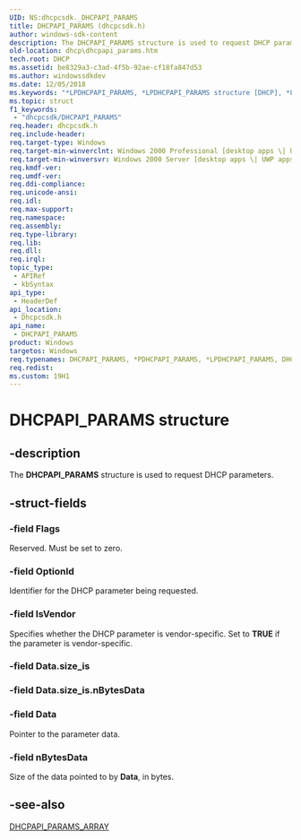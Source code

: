 ```yaml
---
UID: NS:dhcpcsdk._DHCPAPI_PARAMS
title: DHCPAPI_PARAMS (dhcpcsdk.h)
author: windows-sdk-content
description: The DHCPAPI_PARAMS structure is used to request DHCP parameters.
old-location: dhcp\dhcpapi_params.htm
tech.root: DHCP
ms.assetid: be8329a3-c3ad-4f5b-92ae-cf18fa847d53
ms.author: windowssdkdev
ms.date: 12/05/2018
ms.keywords: "*LPDHCPAPI_PARAMS, *LPDHCPAPI_PARAMS structure [DHCP], *LPDHCPCAPI_PARAMS, *LPDHCPCAPI_PARAMS structure [DHCP], *PDHCPAPI_PARAMS, *PDHCPAPI_PARAMS structure [DHCP], *PDHCPCAPI_PARAMS, *PDHCPCAPI_PARAMS structure [DHCP], DHCPAPI_PARAMS, DHCPAPI_PARAMS structure [DHCP], DHCPCAPI_PARAMS, DHCPCAPI_PARAMS structure [DHCP], dhcp.dhcpapi_params, dhcpcsdk/*LPDHCPAPI_PARAMS, dhcpcsdk/*LPDHCPCAPI_PARAMS, dhcpcsdk/*PDHCPAPI_PARAMS, dhcpcsdk/*PDHCPCAPI_PARAMS, dhcpcsdk/DHCPAPI_PARAMS, dhcpcsdk/DHCPCAPI_PARAMS"
ms.topic: struct
f1_keywords: 
 - "dhcpcsdk/DHCPAPI_PARAMS"
req.header: dhcpcsdk.h
req.include-header: 
req.target-type: Windows
req.target-min-winverclnt: Windows 2000 Professional [desktop apps \| UWP apps]
req.target-min-winversvr: Windows 2000 Server [desktop apps \| UWP apps]
req.kmdf-ver: 
req.umdf-ver: 
req.ddi-compliance: 
req.unicode-ansi: 
req.idl: 
req.max-support: 
req.namespace: 
req.assembly: 
req.type-library: 
req.lib: 
req.dll: 
req.irql: 
topic_type:
 - APIRef
 - kbSyntax
api_type:
 - HeaderDef
api_location:
 - Dhcpcsdk.h
api_name:
 - DHCPAPI_PARAMS
product: Windows
targetos: Windows
req.typenames: DHCPAPI_PARAMS, *PDHCPAPI_PARAMS, *LPDHCPAPI_PARAMS, DHCPCAPI_PARAMS, *PDHCPCAPI_PARAMS, *LPDHCPCAPI_PARAMS
req.redist: 
ms.custom: 19H1
---
```


# DHCPAPI_PARAMS structure


## -description


The <b>DHCPAPI_PARAMS</b> structure is used to request DHCP parameters.


## -struct-fields




### -field Flags

Reserved. Must be set to zero.


### -field OptionId

Identifier for the DHCP parameter being requested.


### -field IsVendor

Specifies whether the DHCP parameter is vendor-specific. Set to <b>TRUE</b> if the parameter is vendor-specific.


### -field Data.size_is

 


### -field Data.size_is.nBytesData

 


### -field Data

Pointer to the parameter data.


### -field nBytesData

Size of the data pointed to by <b>Data</b>, in bytes.


## -see-also




<a href="https://docs.microsoft.com/windows/win32/api/dhcpcsdk/ns-dhcpcsdk-dhcpcapi_params_array">DHCPAPI_PARAMS_ARRAY</a>
 

 

